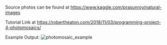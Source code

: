 Source photos can be found at https://www.kaggle.com/prasunroy/natural-images

Tutorial Link at https://robertheaton.com/2018/11/03/programming-project-4-photomosaics/

Example Output:
![photomosaic_example](https://github.com/aatakansalar/oylesine_python/blob/master/photomosaics/created_examples/face_0.jpg)
